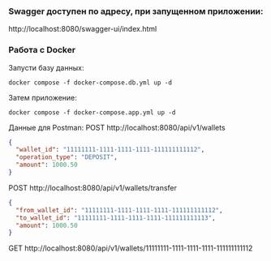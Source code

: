 ### Swagger доступен по адресу, при запущенном приложении:
http://localhost:8080/swagger-ui/index.html


### Работа с Docker
Запусти базу данных:
```shell
docker compose -f docker-compose.db.yml up -d
```
Затем приложение:
```shell
docker compose -f docker-compose.app.yml up -d
```

Данные для Postman:
POST http://localhost:8080/api/v1/wallets
```json
{
  "wallet_id": "11111111-1111-1111-1111-111111111112",
  "operation_type": "DEPOSIT",
  "amount": 1000.50
}
```
POST http://localhost:8080/api/v1/wallets/transfer
```json
{
  "from_wallet_id": "11111111-1111-1111-1111-111111111112",
  "to_wallet_id": "11111111-1111-1111-1111-111111111113",
  "amount": 1000.50
}
```
GET http://localhost:8080/api/v1/wallets/11111111-1111-1111-1111-111111111112
